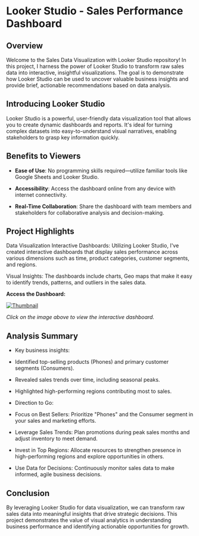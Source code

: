 # Looker Studio - Sales Performance Dashboard


## Overview

Welcome to the Sales Data Visualization with Looker Studio repository! In this project, I harness the power of Looker Studio to transform raw sales data into interactive, insightful visualizations. The goal is to demonstrate how Looker Studio can be used to uncover valuable business insights and provide brief, actionable recommendations based on data analysis.

## Introducing Looker Studio

Looker Studio is a powerful, user-friendly data visualization tool that allows you to create dynamic dashboards and reports. It's ideal for turning complex datasets into easy-to-understand visual narratives, enabling stakeholders to grasp key information quickly.

## Benefits to Viewers

- **Ease of Use**: No programming skills required—utilize familiar tools like Google Sheets and Looker Studio.

- **Accessibility**: Access the dashboard online from any device with internet connectivity.

- **Real-Time Collaboration**: Share the dashboard with team members and stakeholders for collaborative analysis and decision-making.


  
## Project Highlights

Data Visualization
Interactive Dashboards: Utilizing Looker Studio, I've created interactive dashboards that display sales performance across various dimensions such as time, product categories, customer segments, and regions.

Visual Insights: The dashboards include charts, Geo maps that make it easy to identify trends, patterns, and outliers in the sales data.


 **Access the Dashboard:**


<a href="https://lookerstudio.google.com/s/n9PwLMYHlHA">
    <img src="https://github.com/Tran1595/Sales-Performance-Dashboard/blob/main/Screenshot%202025-02-17%20at%2014.32.21.png" alt="Thumbnail">
</a>

*Click on the image above to view the interactive dashboard.*



## Analysis Summary

* Key business insights:

- Identified top-selling products (Phones) and primary customer segments (Consumers).

- Revealed sales trends over time, including seasonal peaks.

- Highlighted high-performing regions contributing most to sales.

* Direction to Go:

- Focus on Best Sellers: Prioritize "Phones" and the Consumer segment in your sales and marketing efforts.

- Leverage Sales Trends: Plan promotions during peak sales months and adjust inventory to meet demand.

- Invest in Top Regions: Allocate resources to strengthen presence in high-performing regions and explore opportunities in others.

- Use Data for Decisions: Continuously monitor sales data to make informed, agile business decisions.  

## Conclusion
By leveraging Looker Studio for data visualization, we can transform raw sales data into meaningful insights that drive strategic decisions. This project demonstrates the value of visual analytics in understanding business performance and identifying actionable opportunities for growth.

